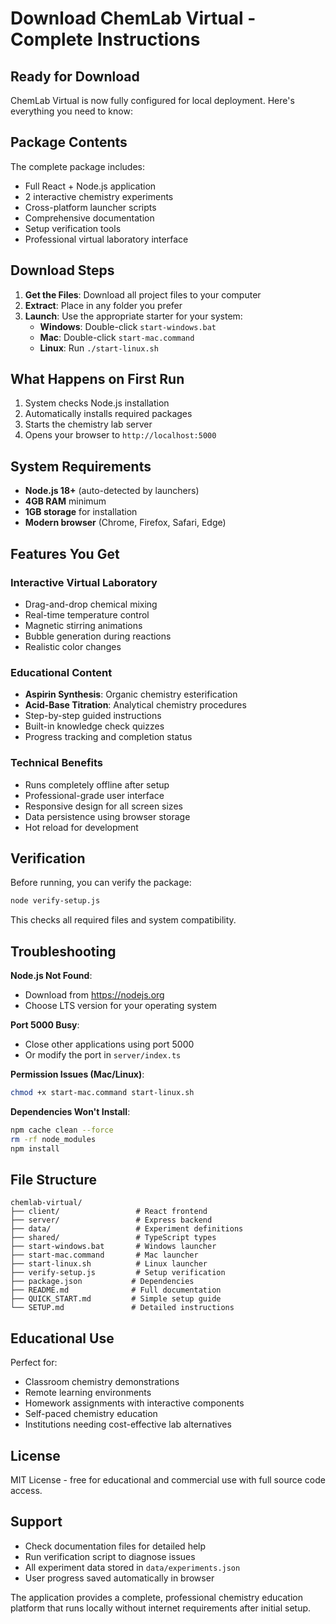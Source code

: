 # Download ChemLab Virtual - Complete Instructions

## Ready for Download

ChemLab Virtual is now fully configured for local deployment. Here's everything you need to know:

## Package Contents

The complete package includes:
- Full React + Node.js application
- 2 interactive chemistry experiments
- Cross-platform launcher scripts
- Comprehensive documentation
- Setup verification tools
- Professional virtual laboratory interface

## Download Steps

1. **Get the Files**: Download all project files to your computer
2. **Extract**: Place in any folder you prefer
3. **Launch**: Use the appropriate starter for your system:
   - **Windows**: Double-click `start-windows.bat`
   - **Mac**: Double-click `start-mac.command`
   - **Linux**: Run `./start-linux.sh`

## What Happens on First Run

1. System checks Node.js installation
2. Automatically installs required packages
3. Starts the chemistry lab server
4. Opens your browser to `http://localhost:5000`

## System Requirements

- **Node.js 18+** (auto-detected by launchers)
- **4GB RAM** minimum
- **1GB storage** for installation
- **Modern browser** (Chrome, Firefox, Safari, Edge)

## Features You Get

### Interactive Virtual Laboratory
- Drag-and-drop chemical mixing
- Real-time temperature control
- Magnetic stirring animations
- Bubble generation during reactions
- Realistic color changes

### Educational Content
- **Aspirin Synthesis**: Organic chemistry esterification
- **Acid-Base Titration**: Analytical chemistry procedures
- Step-by-step guided instructions
- Built-in knowledge check quizzes
- Progress tracking and completion status

### Technical Benefits
- Runs completely offline after setup
- Professional-grade user interface
- Responsive design for all screen sizes
- Data persistence using browser storage
- Hot reload for development

## Verification

Before running, you can verify the package:
```bash
node verify-setup.js
```

This checks all required files and system compatibility.

## Troubleshooting

**Node.js Not Found**:
- Download from https://nodejs.org
- Choose LTS version for your operating system

**Port 5000 Busy**:
- Close other applications using port 5000
- Or modify the port in `server/index.ts`

**Permission Issues (Mac/Linux)**:
```bash
chmod +x start-mac.command start-linux.sh
```

**Dependencies Won't Install**:
```bash
npm cache clean --force
rm -rf node_modules
npm install
```

## File Structure

```
chemlab-virtual/
├── client/                 # React frontend
├── server/                 # Express backend
├── data/                   # Experiment definitions
├── shared/                 # TypeScript types
├── start-windows.bat       # Windows launcher
├── start-mac.command       # Mac launcher
├── start-linux.sh          # Linux launcher
├── verify-setup.js         # Setup verification
├── package.json           # Dependencies
├── README.md              # Full documentation
├── QUICK_START.md         # Simple setup guide
└── SETUP.md               # Detailed instructions
```

## Educational Use

Perfect for:
- Classroom chemistry demonstrations
- Remote learning environments
- Homework assignments with interactive components
- Self-paced chemistry education
- Institutions needing cost-effective lab alternatives

## License

MIT License - free for educational and commercial use with full source code access.

## Support

- Check documentation files for detailed help
- Run verification script to diagnose issues
- All experiment data stored in `data/experiments.json`
- User progress saved automatically in browser

The application provides a complete, professional chemistry education platform that runs locally without internet requirements after initial setup.
